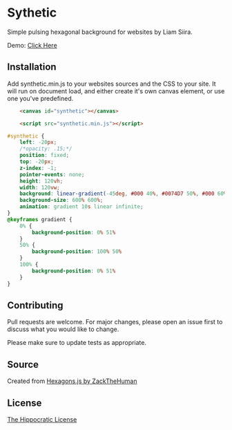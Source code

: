 # Sythetic

Simple pulsing hexagonal background for websites by Liam Siira.

Demo: [Click Here](https://hlsiira.github.io/synthetic/)

## Installation

Add synthetic.min.js to your websites sources and the CSS to your site. It will run on document load, and either create it's own canvas element, or use one you've predefined.

```html
	<canvas id="synthetic"></canvas>

	<script src="synthetic.min.js"></script>
```

```css
#synthetic {
	left: -20px;
	/*opacity: .15;*/
	position: fixed;
	top: -20px;
	z-index: -1;
	pointer-events: none;
	height: 120vh;
	width: 120vw;
	background: linear-gradient(-45deg, #000 40%, #0074D7 50%, #000 60%);
	background-size: 600% 600%;
	animation: gradient 10s linear infinite;
}
@keyframes gradient {
	0% {
		background-position: 0% 51%
	}
	50% {
		background-position: 100% 50%
	}
	100% {
		background-position: 0% 51%
	}
}
```


## Contributing
Pull requests are welcome. For major changes, please open an issue first to discuss what you would like to change.

Please make sure to update tests as appropriate.

## Source
Created from [Hexagons.js by ZackTheHuman](https://gist.github.com/zackthehuman/1867663)

## License
[The Hippocratic License](https://firstdonoharm.dev/)